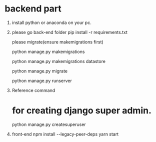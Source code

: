# backend part

1. install python or anaconda on your pc.
2. please go back-end folder
   pip install -r requirements.txt

   please migrate(ensure makemigrations first)

   python manage.py makemigrations

   python manage.py makemigrations datastore

   python manage.py migrate

   python manage.py runserver

3. Reference command

   # for creating django super admin.

   python manage.py createsuperuser

4. front-end
   npm install --legacy-peer-deps
   yarn start
